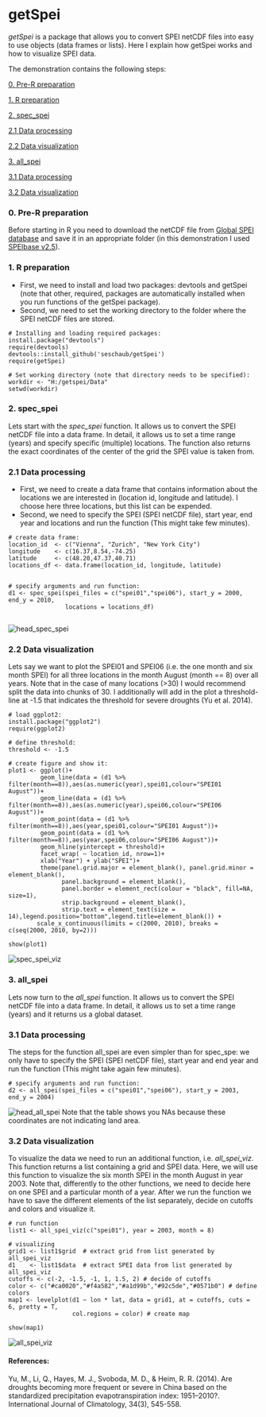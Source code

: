 # getSpei

*getSpei* is a package that allows you to convert SPEI netCDF files into easy to use objects (data frames or lists). 
Here I explain how getSpei works and how to visualize SPEI data. 

The demonstration contains the following steps:

[0.  Pre-R preparation](#head0)

[1.  R preparation](#head1)

[2.  spec_spei](#head2)

[2.1 Data processing](#head21)

[2.2 Data visualization](#head22)

[3.  all_spei](#head3)

[3.1 Data processing](#head31)

[3.2 Data visualization](#head31)




### <a name="head0"></a>0. Pre-R preparation 

Before starting in R you need to download the netCDF file from [Global SPEI database](http://spei.csic.es/database.html) and save it in an appropriate folder (in this demonstration I used [SPEIbase v2.5](http://digital.csic.es/handle/10261/153475)). 


### <a name="head1"></a>1. R preparation 
- First, we need to install and load two packages: devtools and getSpei (note that other, required, packages are automatically installed when you run functions of the getSpei package). 
- Second, we need to set the working directory to the folder where the SPEI netCDF files are stored. 

```{r}
# Installing and loading required packages: 
install.package("devtools")
require(devtools)
devtools::install_github('seschaub/getSpei')
require(getSpei)

# Set working directory (note that directory needs to be specified):
workdir <- "H:/getspei/Data"
setwd(workdir)

```

### <a name="head2"></a>2. spec_spei

Lets start with the *spec_spei* function. It allows us to convert the SPEI netCDF file into a data frame. In detail, it allows us to set a time range (years) and specify specific (multiple) locations. The function also returns the exact coordinates of the center of the grid the SPEI value is taken from. 


### <a name="head21"></a>2.1 Data processing
- First, we need to create a data frame that contains information about the locations we are interested in (location id, longitude and latitude). I choose here three locations, but this list can be expended. 
- Second, we need to specify the SPEI (SPEI netCDF file), start year, end year and locations and run the function (This might take few minutes). 

```{r}
# create data frame:
location_id  <- c("Vienna", "Zurich", "New York City")
longitude    <- c(16.37,8.54,-74.25)
latitude     <- c(48.20,47.37,40.71)
locations_df <- data.frame(location_id, longitude, latitude)


# specify arguments and run function:
d1 <- spec_spei(spei_files = c("spei01","spei06"), start_y = 2000, end_y = 2010, 
                locations = locations_df)


```
![head_spec_spei](https://user-images.githubusercontent.com/44777479/55563159-aa8f3900-56f5-11e9-9271-321f8b479d04.JPG)


### <a name="head22"></a>2.2 Data visualization 
Lets say we want to plot the SPEI01 and SPEI06 (i.e. the one month and six month SPEI) for all three locations in the month August (month == 8) over all years.
Note that in the case of many locations (>30) I would recommend split the data into chunks of 30.
I additionally will add in the plot a threshold-line at -1.5 that indicates the threshold for severe droughts (Yu et al. 2014).
```{r}
# load ggplot2:
install.package("ggplot2")
require(ggplot2)

# define threshold:
threshold <- -1.5

# create figure and show it:
plot1 <- ggplot()+
         geom_line(data = (d1 %>% filter(month==8)),aes(as.numeric(year),spei01,colour="SPEI01 August"))+
         geom_line(data = (d1 %>% filter(month==8)),aes(as.numeric(year),spei06,colour="SPEI06 August"))+
         geom_point(data = (d1 %>% filter(month==8)),aes(year,spei01,colour="SPEI01 August"))+
         geom_point(data = (d1 %>% filter(month==8)),aes(year,spei06,colour="SPEI06 August"))+
         geom_hline(yintercept = threshold)+ 
         facet_wrap( ~ location_id, nrow=1)+
         xlab("Year") + ylab("SPEI")+
         theme(panel.grid.major = element_blank(), panel.grid.minor = element_blank(),
               panel.background = element_blank(),
               panel.border = element_rect(colour = "black", fill=NA, size=1),
               strip.background = element_blank(),
               strip.text = element_text(size = 14),legend.position="bottom",legend.title=element_blank()) +
        scale_x_continuous(limits = c(2000, 2010), breaks = c(seq(2000, 2010, by=2)))

show(plot1)
```
![spec_spei_viz](https://user-images.githubusercontent.com/44777479/55562107-9ba78700-56f3-11e9-8a10-f55a8244ec6b.png)

### <a name="head3"></a>3. all_spei

Lets now turn to the *all_spei* function. It allows us to convert the SPEI netCDF file into a data frame. In detail, it allows us to set a time range (years) and it returns us a global dataset. 


### <a name="head31"></a>3.1 Data processing
The steps for the function all_spei are even simpler than for spec_spe: we only have to specify the SPEI (SPEI netCDF file), start year and end year and run the function (This might take again few minutes).

```{r}
# specify arguments and run function:
d2 <- all_spei(spei_files = c("spei01","spei06"), start_y = 2003, end_y = 2004)

```
![head_all_spei](https://user-images.githubusercontent.com/44777479/55563174-b2e77400-56f5-11e9-8e6d-c517c6304f52.JPG)
Note that the table shows you NAs because these coordinates are not indicating land area. 


### 3.2 <a name="head32"></a>Data visualization 
To visualize the data we need to run an additional function, i.e. *all_spei_viz*. This function returns a list containing a grid and SPEI data. 
Here, we will use this function to visualize the six month SPEI in the month August in year 2003. Note that, differently to the other functions, we need to decide here on one SPEI and a particular month of a year. 
After we run the function we have to save the different elements of the list separately, decide on cutoffs and colors and visualize it. 

```{r}
# run function
list1 <- all_spei_viz(c("spei01"), year = 2003, month = 8) 

# visualizing
grid1 <- list1$grid  # extract grid from list generated by all_spei_viz 
d1    <- list1$data  # extract SPEI data from list generated by all_spei_viz 
cutoffs <- c(-2, -1.5, -1, 1, 1.5, 2) # decide of cutoffs
color <- c("#ca0020","#f4a582","#a1d99b","#92c5de","#0571b0") # define colors
map1 <- levelplot(d1 ~ lon * lat, data = grid1, at = cutoffs, cuts = 6, pretty = T, 
                  col.regions = color) # create map
                  
show(map1)

```
![all_spei_viz](https://user-images.githubusercontent.com/44777479/55563125-9e0ae080-56f5-11e9-890e-f51c6d9f65ce.png)





####  References: 
Yu, M., Li, Q., Hayes, M. J., Svoboda, M. D., & Heim, R. R. (2014). Are droughts becoming more frequent or severe in China based on the standardized precipitation evapotranspiration index: 1951–2010?. International Journal of Climatology, 34(3), 545-558.
